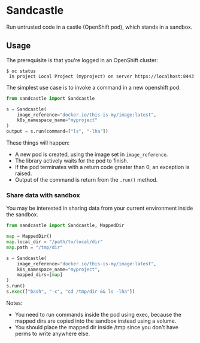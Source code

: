 # Sandcastle

Run untrusted code in a castle (OpenShift pod), which stands in a sandbox.


## Usage

The prerequisite is that you're logged in an OpenShift cluster:
```
$ oc status
 In project Local Project (myproject) on server https://localhost:8443
```

The simplest use case is to invoke a command in a new openshift pod:

```python
from sandcastle import Sandcastle

s = Sandcastle(
    image_reference="docker.io/this-is-my/image:latest",
    k8s_namespace_name="myproject"
)
output = s.run(command=["ls", "-lha"])
```

These things will happen:

* A new pod is created, using the image set in `image_reference`.
* The library actively waits for the pod to finish.
* If the pod terminates with a return code greater than 0, an exception is raised.
* Output of the command is return from the `.run()` method.


### Share data with sandbox

You may be interested in sharing data from your current environment inside the sandbox.

```python
from sandcastle import Sandcastle, MappedDir

map = MappedDir()
map.local_dir = "/path/to/local/dir"
map.path = "/tmp/dir"

s = Sandcastle(
    image_reference="docker.io/this-is-my/image:latest",
    k8s_namespace_name="myproject",
    mapped_dirs=[map]
)
s.run()
s.exec(["bash", "-c", "cd /tmp/dir && ls -lha"])
```

Notes:
* You need to run commands inside the pod using exec, because the mapped dirs
  are copied into the sandbox instead using a volume.
* You should place the mapped dir inside /tmp since you don't have perms to
  write anywhere else.
